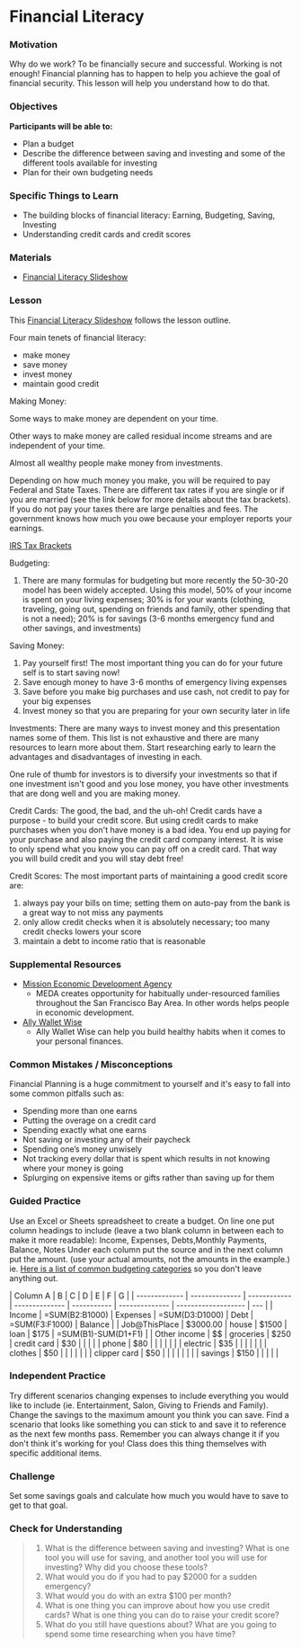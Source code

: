# Financial Literacy

### Motivation

Why do we work? To be financially secure and successful.
Working is not enough! Financial planning has to happen to help you achieve the goal of financial security. This lesson will help you understand how to do that.

### Objectives

**Participants will be able to:**

- Plan a budget
- Describe the difference between saving and investing and some of the different tools available for investing
- Plan for their own budgeting needs

### Specific Things to Learn

- The building blocks of financial literacy: Earning, Budgeting, Saving, Investing
- Understanding credit cards and credit scores

### Materials

- [Financial Literacy Slideshow](https://docs.google.com/presentation/d/150KD2ORxehyoOHHzF_RWj_G6wHOMqgQlTavtOFhkJ4A/edit?usp=sharing)

### Lesson

This [Financial Literacy Slideshow](https://docs.google.com/presentation/d/150KD2ORxehyoOHHzF_RWj_G6wHOMqgQlTavtOFhkJ4A/edit?usp=sharing) follows the lesson outline.

Four main tenets of financial literacy:

- make money
- save money
- invest money
- maintain good credit

Making Money:

Some ways to make money are dependent on your time.

Other ways to make money are called residual income streams and are independent of your time.

Almost all wealthy people make money from investments.

Depending on how much money you make, you will be required to pay Federal and State Taxes. There are different tax rates if you are single or if you are married (see the link below for more details about the tax brackets). If you do not pay your taxes there are large penalties and fees. The government knows how much you owe because your employer reports your earnings.

[IRS Tax Brackets](https://www.irs.com/articles/2018-federal-tax-rates-personal-exemptions-and-standard-deductions)

Budgeting:

1. There are many formulas for budgeting but more recently the 50-30-20 model has been widely accepted. Using this
   model, 50% of your income is spent on your living expenses; 30% is for your wants (clothing, traveling, going out, spending on friends and family, other spending that is not a need); 20% is for savings (3-6 months emergency fund and other savings, and investments)

Saving Money:

1. Pay yourself first! The most important thing you can do for your future self is to start saving now!
2. Save enough money to have 3-6 months of emergency living expenses
3. Save before you make big purchases and use cash, not credit to pay for your big expenses
4. Invest money so that you are preparing for your own security later in life

Investments:
There are many ways to invest money and this presentation names some of them. This list is not exhaustive and there are many resources to learn more about them. Start researching early to learn the advantages and disadvantages of investing in each.

One rule of thumb for investors is to diversify your investments so that if one investment isn't good and you lose money, you have other investments that are dong well and you are making money.

Credit Cards:
The good, the bad, and the uh-oh!
Credit cards have a purpose - to build your credit score. But using credit cards to make purchases when you don't have money is a bad idea. You end up paying for your purchase and also paying the credit card company interest. It is wise to only spend what you know you can pay off on a credit card. That way you will build credit and you will stay debt free!

Credit Scores:
The most important parts of maintaining a good credit score are:

1. always pay your bills on time; setting them on auto-pay from the bank is a great way to not miss any payments
2. only allow credit checks when it is absolutely necessary; too many credit checks lowers your score
3. maintain a debt to income ratio that is reasonable

### Supplemental Resources

- [Mission Economic Development Agency](https://medasf.org/about/)
  - MEDA creates opportunity for habitually under-resourced families throughout the San Francisco Bay Area. In other words helps people in economic development.
- [Ally Wallet Wise](http://www.allywalletwise.com/)
  - Ally Wallet Wise can help you build healthy habits when it comes to your personal finances.

### Common Mistakes / Misconceptions

Financial Planning is a huge commitment to yourself and it's easy to fall into some common pitfalls such as:

- Spending more than one earns
- Putting the overage on a credit card
- Spending exactly what one earns
- Not saving or investing any of their paycheck
- Spending one’s money unwisely
- Not tracking every dollar that is spent which results in not knowing where your money is going
- Splurging on expensive items or gifts rather than saving up for them

### Guided Practice

Use an Excel or Sheets spreadsheet to create a budget.
On line one put column headings to include (leave a two blank column in between each to make it more readable):
Income, Expenses, Debts,Monthly Payments, Balance, Notes
Under each column put the source and in the next column put the amount. (use your actual amounts, not the amounts in the example.)
ie. [Here is a list of common budgeting categories](http://www.allywalletwise.com/source/downloads/ally_WalletWise_MonthlyIncomeForm.pdf) so you don't leave anything out.

| Column A      | B              | C            | D              | E           | F              | G                   |
| ------------- | -------------- | ------------ | -------------- | ----------- | -------------- | ------------------- | --- |
| Income        | =SUM(B2:B1000) | Expenses     | =SUM(D3:D1000) | Debt        | =SUM(F3:F1000) | Balance             |
| Job@ThisPlace | \$3000.00      | house        | \$1500         | loan        | \$175          | =SUM(B1)-SUM(D1+F1) |
| Other income  | \$\$           | groceries    | \$250          | credit card | \$30           |                     |
|               |                | phone        | \$80           |             |                |                     |
|               |                | electric     | \$35           |             |                |                     |
|               |                | clothes      | \$50           |             |                |                     |
|               |                | clipper card | \$50           |             |                |                     |     |
|               |                | savings      | \$150          |             |                |                     |     |

### Independent Practice

Try different scenarios changing expenses to include everything you would like to include (ie. Entertainment, Salon, Giving to Friends and Family). Change the savings to the maximum amount you think you can save. Find a scenario that looks like something you can stick to and save it to reference as the next few months pass. Remember you can always change it if you don't think it's working for you!
Class does this thing themselves with specific additional items.

### Challenge

Set some savings goals and calculate how much you would have to save to get to that goal.

### Check for Understanding

> 1.  What is the difference between saving and investing? What is one tool you will use for saving, and another tool you will use for investing? Why did you choose these tools?
> 2.  What would you do if you had to pay \$2000 for a sudden emergency?
> 3.  What would you do with an extra \$100 per month?
> 4.  What is one thing you can improve about how you use credit cards? What is one thing you can do to raise your credit score?
> 5.  What do you still have questions about? What are you going to spend some time researching when you have time?
